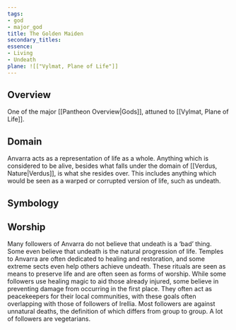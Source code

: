 ```yaml
---
tags:
- god
- major_god
title: The Golden Maiden
secondary_titles:
essence:
- Living
- Undeath
plane: ![["Vylmat, Plane of Life"]]
---
```

## Overview
One of the major [[Pantheon Overview|Gods]], attuned to [[Vylmat, Plane of Life]].
## Domain
Anvarra acts as a representation of life as a whole. Anything which is considered to be alive, besides what falls under the domain of [[Verdus, Nature|Verdus]], is what she resides over. This includes anything which would be seen as a warped or corrupted version of life, such as undeath.
## Symbology
## Worship
Many followers of Anvarra do not believe that undeath is a ‘bad’ thing. Some even believe that undeath is the natural progression of life. Temples to Anvarra are often dedicated to healing and restoration, and some extreme sects even help others achieve undeath. These rituals are seen as means to preserve life and are often seen as forms of worship. While some followers use healing magic to aid those already injured, some believe in preventing damage from occurring in the first place. They often act as peacekeepers for their local communities, with these goals often overlapping with those of followers of Irellia. Most followers are against unnatural deaths, the definition of which differs from group to group. A lot of followers are vegetarians.